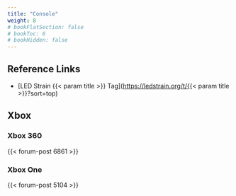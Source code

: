 ```yaml
---
title: "Console"
weight: 8
# bookFlatSection: false
# bookToc: 6
# bookHidden: false
---
```


## Reference Links
* [LED Strain {{< param title >}} Tag](https://ledstrain.org/t/{{< param title >}}?sort=top)

## Xbox

### Xbox 360

{{< forum-post 6861 >}}

### Xbox One

{{< forum-post 5104 >}}

